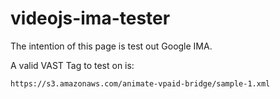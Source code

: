 # videojs-ima-tester

The intention of this page is test out Google IMA. 

A valid VAST Tag to test on is:

```
https://s3.amazonaws.com/animate-vpaid-bridge/sample-1.xml
```